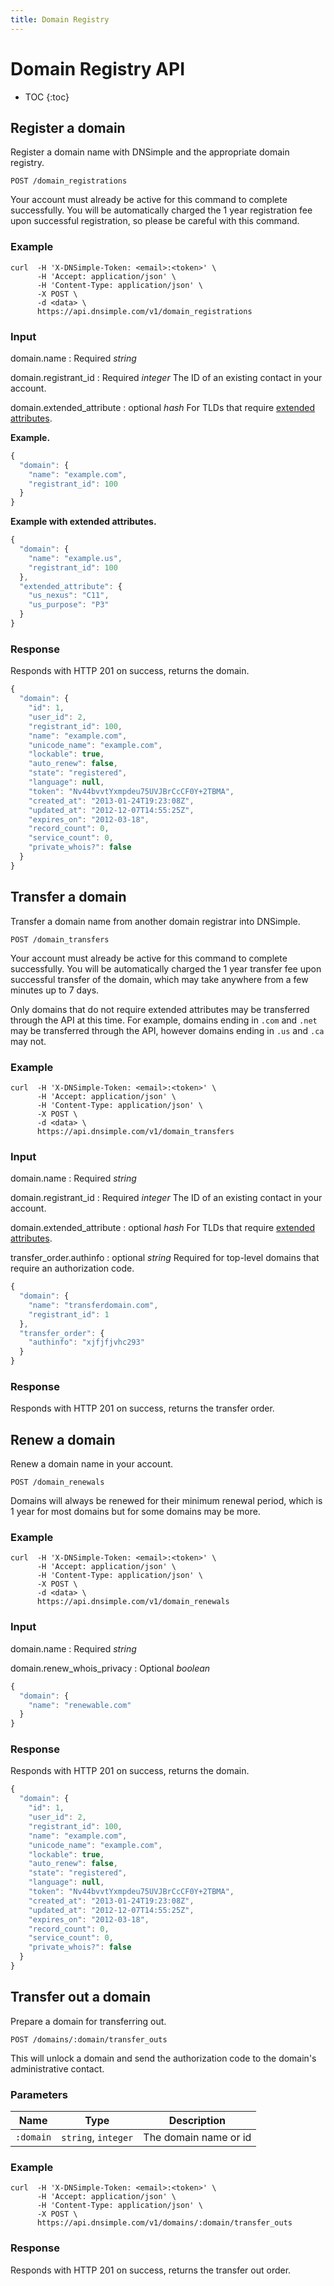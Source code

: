 ```yaml
---
title: Domain Registry
---
```


# Domain Registry API

* TOC
{:toc}


## Register a domain

Register a domain name with DNSimple and the appropriate domain registry.

    POST /domain_registrations

Your account must already be active for this command to complete successfully.
You will be automatically charged the 1 year registration fee upon successful registration,
so please be careful with this command.

### Example

    curl  -H 'X-DNSimple-Token: <email>:<token>' \
          -H 'Accept: application/json' \
          -H 'Content-Type: application/json' \
          -X POST \
          -d <data> \
          https://api.dnsimple.com/v1/domain_registrations

### Input

domain.name
: Required _string_

domain.registrant_id
: Required _integer_ The ID of an existing contact in your account.

domain.extended_attribute
: optional _hash_ For TLDs that require [extended attributes](/extended-attributes/).


**Example.**

~~~ js
{
  "domain": {
    "name": "example.com",
    "registrant_id": 100
  }
}
~~~

**Example with extended attributes.**

~~~ js
{
  "domain": {
    "name": "example.us",
    "registrant_id": 100
  },
  "extended_attribute": {
    "us_nexus": "C11",
    "us_purpose": "P3"
  }
}
~~~

### Response

Responds with HTTP 201 on success, returns the domain.

~~~ js
{
  "domain": {
    "id": 1,
    "user_id": 2,
    "registrant_id": 100,
    "name": "example.com",
    "unicode_name": "example.com",
    "lockable": true,
    "auto_renew": false,
    "state": "registered",
    "language": null,
    "token": "Nv44bvvtYxmpdeu75UVJBrCcCF0Y+2TBMA",
    "created_at": "2013-01-24T19:23:08Z",
    "updated_at": "2012-12-07T14:55:25Z",
    "expires_on": "2012-03-18",
    "record_count": 0,
    "service_count": 0,
    "private_whois?": false
  }
}
~~~


## Transfer a domain

Transfer a domain name from another domain registrar into DNSimple.

    POST /domain_transfers

Your account must already be active for this command to complete successfully.
You will be automatically charged the 1 year transfer fee upon successful transfer of the domain,
which may take anywhere from a few minutes up to 7 days.

Only domains that do not require extended attributes may be transferred through the API at this time.
For example, domains ending in `.com` and `.net` may be transferred through the API,
however domains ending in `.us` and `.ca` may not.

### Example

    curl  -H 'X-DNSimple-Token: <email>:<token>' \
          -H 'Accept: application/json' \
          -H 'Content-Type: application/json' \
          -X POST \
          -d <data> \
          https://api.dnsimple.com/v1/domain_transfers

### Input

domain.name
: Required _string_

domain.registrant_id
: Required _integer_ The ID of an existing contact in your account.

domain.extended_attribute
: optional _hash_ For TLDs that require [extended attributes](/extended-attributes/).

transfer_order.authinfo
: optional _string_ Required for top-level domains that require an authorization code.


~~~ js
{
  "domain": {
    "name": "transferdomain.com",
    "registrant_id": 1
  },
  "transfer_order": {
    "authinfo": "xjfjfjvhc293"
  }
}
~~~

### Response

Responds with HTTP 201 on success, returns the transfer order.


## Renew a domain

Renew a domain name in your account.

    POST /domain_renewals

Domains will always be renewed for their minimum renewal period,
which is 1 year for most domains but for some domains may be more.

### Example

    curl  -H 'X-DNSimple-Token: <email>:<token>' \
          -H 'Accept: application/json' \
          -H 'Content-Type: application/json' \
          -X POST \
          -d <data> \
          https://api.dnsimple.com/v1/domain_renewals

### Input

domain.name
: Required _string_

domain.renew_whois_privacy
: Optional _boolean_


~~~ js
{
  "domain": {
    "name": "renewable.com"
  }
}
~~~

### Response

Responds with HTTP 201 on success, returns the domain.

~~~ js
{
  "domain": {
    "id": 1,
    "user_id": 2,
    "registrant_id": 100,
    "name": "example.com",
    "unicode_name": "example.com",
    "lockable": true,
    "auto_renew": false,
    "state": "registered",
    "language": null,
    "token": "Nv44bvvtYxmpdeu75UVJBrCcCF0Y+2TBMA",
    "created_at": "2013-01-24T19:23:08Z",
    "updated_at": "2012-12-07T14:55:25Z",
    "expires_on": "2012-03-18",
    "record_count": 0,
    "service_count": 0,
    "private_whois?": false
  }
}
~~~


## Transfer out a domain

Prepare a domain for transferring out.

    POST /domains/:domain/transfer_outs

This will unlock a domain and send the authorization code to the domain's administrative contact.

### Parameters

| Name | Type | Description |
| -----|------|-------------|
`:domain` | `string`, `integer` | The domain name or id

### Example

    curl  -H 'X-DNSimple-Token: <email>:<token>' \
          -H 'Accept: application/json' \
          -H 'Content-Type: application/json' \
          -X POST \
          https://api.dnsimple.com/v1/domains/:domain/transfer_outs

### Response

Responds with HTTP 201 on success, returns the transfer out order.

